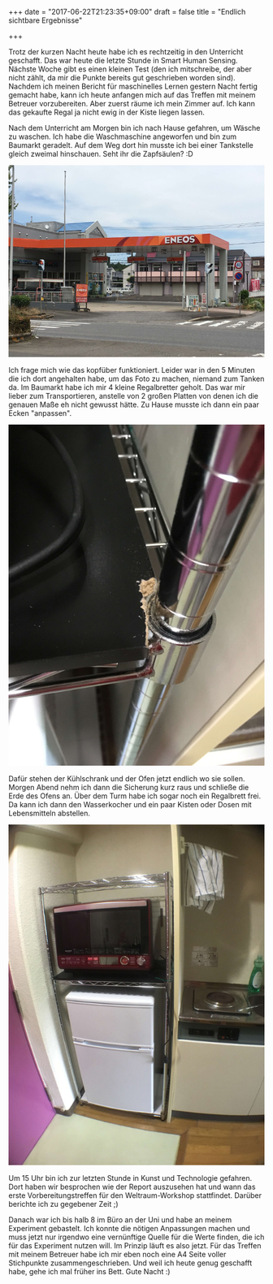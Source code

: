 +++
date = "2017-06-22T21:23:35+09:00"
draft = false
title = "Endlich sichtbare Ergebnisse"

+++

Trotz der kurzen Nacht heute habe ich es rechtzeitig in den Unterricht
geschafft. Das war heute die letzte Stunde in Smart Human Sensing. Nächste Woche
gibt es einen kleinen Test (den ich mitschreibe, der aber nicht zählt, da mir
die Punkte bereits gut geschrieben worden sind). Nachdem ich meinen Bericht für
maschinelles Lernen gestern Nacht fertig gemacht habe, kann ich heute anfangen
mich auf das Treffen mit meinem Betreuer vorzubereiten. Aber zuerst räume ich
mein Zimmer auf. Ich kann das gekaufte Regal ja nicht ewig in der Kiste liegen
lassen.

Nach dem Unterricht am Morgen bin ich nach Hause gefahren, um Wäsche zu waschen.
Ich habe die Waschmaschine angeworfen und bin zum Baumarkt geradelt. Auf dem Weg
dort hin musste ich bei einer Tankstelle gleich zweimal hinschauen. Seht ihr
die Zapfsäulen? :D

![Tankstelle](/img/2017_06_22/gasstation.jpg)

Ich frage mich wie das kopfüber funktioniert. Leider war in den 5 Minuten die
ich dort angehalten habe, um das Foto zu machen, niemand zum Tanken da. Im
Baumarkt habe ich mir 4 kleine Regalbretter geholt. Das war mir lieber zum
Transportieren, anstelle von 2 großen Platten von denen ich die genauen Maße eh
nicht gewusst hätte. Zu Hause musste ich dann ein paar Ecken "anpassen".

![Kleinere Anpassungen](/img/2017_06_22/work.jpg)

Dafür stehen der Kühlschrank und der Ofen jetzt endlich wo sie sollen. Morgen
Abend nehm ich dann die Sicherung kurz raus und schließe die Erde des Ofens an.
Über dem Turm habe ich sogar noch ein Regalbrett frei. Da kann ich dann den
Wasserkocher und ein paar Kisten oder Dosen mit Lebensmitteln abstellen.

![Kleinere Anpassungen](/img/2017_06_22/final_shelf.jpg)

Um 15 Uhr bin ich zur letzten Stunde in Kunst und Technologie gefahren. Dort
haben wir besprochen wie der Report auszusehen hat und wann das erste
Vorbereitungstreffen für den Weltraum-Workshop stattfindet. Darüber berichte ich
zu gegebener Zeit ;)

Danach war ich bis halb 8 im Büro an der Uni und habe an meinem Experiment
gebastelt. Ich konnte die nötigen Anpassungen machen und muss jetzt nur irgendwo
eine vernünftige Quelle für die Werte finden, die ich für das Experiment nutzen
will. Im Prinzip läuft es also jetzt. Für das Treffen mit meinem Betreuer habe
ich mir eben noch eine A4 Seite voller Stichpunkte zusammengeschrieben. Und weil
ich heute genug geschafft habe, gehe ich mal früher ins Bett. Gute Nacht :)

